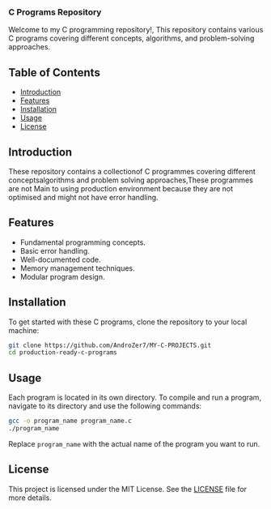 ### C Programs Repository

Welcome to my C programming repository!, This repository contains various C programs covering different concepts, algorithms, and problem-solving approaches.

## Table of Contents

- [Introduction](#introduction)
- [Features](#features)
- [Installation](#installation)
- [Usage](#usage)
- [License](#license)

## Introduction

These repository contains a collectionof C programmes covering different conceptsalgorithms and problem solving approaches,These programmes are not Main to using production environment because they are not optimised and might not have error handling.

## Features

- Fundamental programming concepts.
- Basic error handling.
- Well-documented code.
- Memory management techniques.
- Modular program design.

## Installation

To get started with these C programs, clone the repository to your local machine:

```sh
git clone https://github.com/AndroZer7/MY-C-PROJECTS.git
cd production-ready-c-programs
```

## Usage

Each program is located in its own directory. To compile and run a program, navigate to its directory and use the following commands:

```sh
gcc -o program_name program_name.c
./program_name
```

Replace `program_name` with the actual name of the program you want to run.

## License

This project is licensed under the MIT License. See the [LICENSE](LICENSE) file for more details.
